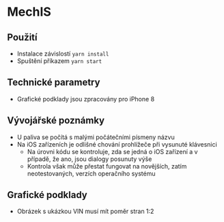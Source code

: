 # MechIS

## Použití
* Instalace závislostí `yarn install`
* Spuštění příkazem `yarn start`

## Technické parametry
* Grafické podklady jsou zpracovány pro iPhone 8

## Vývojářské poznámky
* U paliva se počítá s malými počátečními písmeny názvu
* Na iOS zařízeních je odlišné chování prohlížeče při vysunuté klávesnici
    * Na úrovni kódu se kontroluje, zda se jedná o iOS zařízení a v případě, že ano, jsou dialogy posunuty výše
    * Kontrola však může přestat fungovat na novějších, zatím neotestovaných, verzích operačního systému

## Grafické podklady
* Obrázek s ukázkou VIN musí mít poměr stran 1:2
